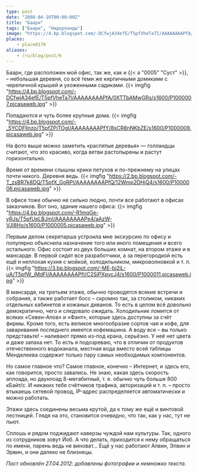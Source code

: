 ```yaml
---
type: post
date: "2008-04-10T00:00:00Z"
title: "Баарн"
tags: ["Баарн", "Нидерланды"]
image: "https://4.bp.blogspot.com/-DCfwjA34efE/T5pfVheTa7I/AAAAAAAAPfA/0XTTbAMwGRs/s1600/P1000007.picasaweb.jpg"
places:
    - place0170
aliases:
    - /ru/blog/post/6
---
```


Баарн, где расположен мой офис, так же, как и {{< a "0005" "Суст" >}}, – небольшая деревня, со всё теми же кирпичными домиками с черепичной крышей и ухоженными садиками.
{{< imgfig "https://4.bp.blogspot.com/-DCfwjA34efE/T5pfVheTa7I/AAAAAAAAPfA/0XTTbAMwGRs/s1600/P1000007.picasaweb.jpg" >}}

<!--more-->

Попадаются и чуть более крупные дома.
{{< imgfig "https://4.bp.blogspot.com/-_5YCDFllnzo/T5pfZPiTOgI/AAAAAAAAPfY/8sCR8nNKbZE/s1600/P1000009.picasaweb.jpg" >}}

На фото выше можно заметить «распятые деревья» — голландцы считают, что это красиво, когда ветви растопырены и растут горизонтально.

Время от времени слышны крики петухов и по-прежнему на улицах почти никого. Деревня ведь.
{{< imgfig "https://2.bp.blogspot.com/-T_zsBR7k8DQ/T5pfX_GoRPI/AAAAAAAAPfQ/12Wmp2DHiQ4/s1600/P1000006.picasaweb.jpg" >}}

В офисе тоже обычно не сильно людно, почти все работают в офисах заказчиков. Вот оно, здание нашего офиса:
{{< imgfig "https://4.bp.blogspot.com/-R1mqGe-yRJs/T5pfUeLBJmI/AAAAAAAAPe4/aAzW-VJI8Ho/s1600/P1000005.picasaweb.jpg" >}}

Первым делом секретарша устроила мне экскурсию по офису и популярно объяснила назначение того или иного помещения и всего остального. Офис состоит из двух больших комнат, на втором этаже и в мансарде. В первой сидят все разработчики, а за перегородкой есть ещё и неплохая кухня с мойкой, холодильником, микроволновкой и т. п.
{{< imgfig "https://3.bp.blogspot.com/-ME-bj2iL-uA/T5pfW_iMdFI/AAAAAAAAPfI/C2SjPXpvcJ4/s1600/P1000011.picasaweb.jpg" >}}

В мансарде, на третьем этаже, обычно проводятся всякие встречи и собрания, а также работает босс – скромно так, за столиком, никаких отдельных кабинетов и кожаных диванов. То есть в целом всё довольно демократично, чего и следовало ожидать. Холодильник ломится от всяких «Севен-Апов» и «Фант», которые здесь доступны за счёт фирмы. Кроме того, есть великое многообразие сортов чая и кофе, для заваривания последнего имеется кофемашина. А воду все – вы только представьте! – наливают прямо из-под крана, серьёзно. У неё нет цвета и даже запаха нет. То есть я подозреваю, что в отличии от продуктов отечественного водоканала, местная вода вместо всей таблицы Менделеева содержит только пару самых необходимых компонентов.

Но самое главное что? Самое главное, конечно – Интернет, и здесь его, как говорится, просто завались. Не знаю, какая здесь скорость аплоада, но даунлоад 8-мегабитный, т. е. обычно чуть больше 800 кБайт/с. И никаких тебе счётчиков трафика, авторизаций и т. п. – просто втыкаешь сетевой провод, IP-адрес распределяется автоматически и можно работать.

Этажи здесь соединены весьма крутой, да к тому же ещё и винтовой лестницей. Глядя на это, становится очевидно, что так, как у нас, тут не пьют.

Сплошь и рядом поджидают каверзы чуждой нам культуры. Так, одного из сотрудников зовут Йоб. А что делать, приходится к нему обращаться по имени, парень ведь не виноват… Ещё у нас работают Алвин, Элвин и Эрвин, и они далеко не близнецы.

*Пост обновлён 27.04.2012: добавлены фотографии и немножко текста.*
